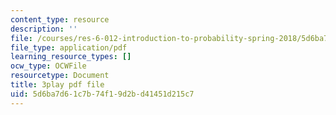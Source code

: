 ```yaml
---
content_type: resource
description: ''
file: /courses/res-6-012-introduction-to-probability-spring-2018/5d6ba7d61c7b74f19d2bd41451d215c7_xi_iT9Rh434.pdf
file_type: application/pdf
learning_resource_types: []
ocw_type: OCWFile
resourcetype: Document
title: 3play pdf file
uid: 5d6ba7d6-1c7b-74f1-9d2b-d41451d215c7
---
```

